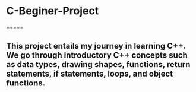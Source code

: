 # C-Beginer-Project
=====
## This project entails my journey in learning C++. We go through introductory C++ concepts such as data types, drawing shapes, functions, return statements, if statements, loops, and object functions.  

